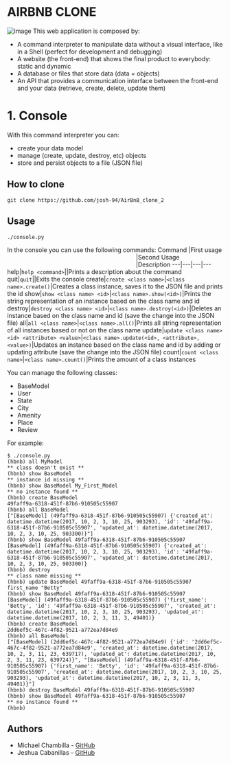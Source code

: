 # AIRBNB CLONE
![image](https://user-images.githubusercontent.com/73969861/156969348-4eb599dd-b1b1-4a64-a04a-e5a9f4e183da.png)
This web application is composed by:
* A command interpreter to manipulate data without a visual interface, like in a Shell (perfect for development and debugging)
* A website (the front-end) that shows the final product to everybody: static and dynamic
* A database or files that store data (data = objects)
* An API that provides a communication interface between the front-end and your data (retrieve, create, delete, update them)
# 1. Console
With this command interpreter you can:
* create your data model
* manage (create, update, destroy, etc) objects
* store and persist objects to a file (JSON file)
## How to clone
```
git clone https://github.com/josh-94/AirBnB_clone_2
```
## Usage
```
./console.py
```
In the console you can use the following commands:
Command |First usage <img width=300/>|Second Usage <img width=300/>|Description
---|---|---|---
help|`help <command>`||Prints a description about the command
quit|`quit`||Exits the console
create|`create <class name>`|`<class name>.create()`|Creates a class instance, saves it to the JSON file and prints the id
show|`show <class name> <id>`|`<class name>.show(<id>)`|Prints the string representation of an instance based on the class name and id
destroy|`destroy <class name> <id>`|`<class name>.destroy(<id>)`|Deletes an instance based on the class name and id (save the change into the JSON file)
all|`all <class name>`|`<class name>.all()`|Prints all string representation of all instances based or not on the class name
update|`update <class name> <id> <attribute> <value>`|`<class name>.update(<id>, <attribute>, <value>)`|Updates an instance based on the class name and id by adding or updating attribute (save the change into the JSON file)
count|`count <class name>`|`<class name>.count()`|Prints the amount of a class instances

You can manage the following classes:
* BaseModel
* User
* State
* City
* Amenity
* Place
* Review

For example:
```
$ ./console.py
(hbnb) all MyModel
** class doesn't exist **
(hbnb) show BaseModel
** instance id missing **
(hbnb) show BaseModel My_First_Model
** no instance found **
(hbnb) create BaseModel
49faff9a-6318-451f-87b6-910505c55907
(hbnb) all BaseModel
["[BaseModel] (49faff9a-6318-451f-87b6-910505c55907) {'created_at': datetime.datetime(2017, 10, 2, 3, 10, 25, 903293), 'id': '49faff9a-6318-451f-87b6-910505c55907', 'updated_at': datetime.datetime(2017, 10, 2, 3, 10, 25, 903300)}"]
(hbnb) show BaseModel 49faff9a-6318-451f-87b6-910505c55907
[BaseModel] (49faff9a-6318-451f-87b6-910505c55907) {'created_at': datetime.datetime(2017, 10, 2, 3, 10, 25, 903293), 'id': '49faff9a-6318-451f-87b6-910505c55907', 'updated_at': datetime.datetime(2017, 10, 2, 3, 10, 25, 903300)}
(hbnb) destroy
** class name missing **
(hbnb) update BaseModel 49faff9a-6318-451f-87b6-910505c55907 first_name "Betty"
(hbnb) show BaseModel 49faff9a-6318-451f-87b6-910505c55907
[BaseModel] (49faff9a-6318-451f-87b6-910505c55907) {'first_name': 'Betty', 'id': '49faff9a-6318-451f-87b6-910505c55907', 'created_at': datetime.datetime(2017, 10, 2, 3, 10, 25, 903293), 'updated_at': datetime.datetime(2017, 10, 2, 3, 11, 3, 49401)}
(hbnb) create BaseModel
2dd6ef5c-467c-4f82-9521-a772ea7d84e9
(hbnb) all BaseModel
["[BaseModel] (2dd6ef5c-467c-4f82-9521-a772ea7d84e9) {'id': '2dd6ef5c-467c-4f82-9521-a772ea7d84e9', 'created_at': datetime.datetime(2017, 10, 2, 3, 11, 23, 639717), 'updated_at': datetime.datetime(2017, 10, 2, 3, 11, 23, 639724)}", "[BaseModel] (49faff9a-6318-451f-87b6-910505c55907) {'first_name': 'Betty', 'id': '49faff9a-6318-451f-87b6-910505c55907', 'created_at': datetime.datetime(2017, 10, 2, 3, 10, 25, 903293), 'updated_at': datetime.datetime(2017, 10, 2, 3, 11, 3, 49401)}"]
(hbnb) destroy BaseModel 49faff9a-6318-451f-87b6-910505c55907
(hbnb) show BaseModel 49faff9a-6318-451f-87b6-910505c55907
** no instance found **
(hbnb)
```
## Authors
* Michael Chambilla - [GitHub](https://github.com/Mcfreestyle)
* Jeshua Cabanillas - [GitHub](https://github.com/josh-94)
